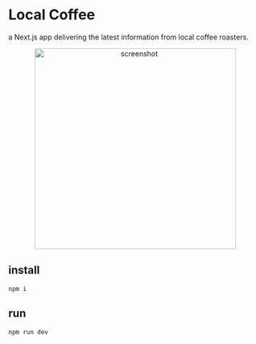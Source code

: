 # Local Coffee

a Next.js app delivering the latest information from local coffee roasters. 
<p align="center">
<img src="https://raw.githubusercontent.com/grantglidewell/coffee_scraper/master/scrshot.png" alt="screenshot" width="400"/></p>

## install

    npm i

## run

    npm run dev
